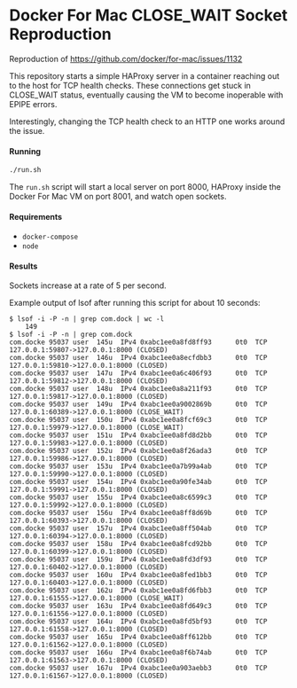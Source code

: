 # Docker For Mac CLOSE_WAIT Socket Reproduction

Reproduction of https://github.com/docker/for-mac/issues/1132

This repository starts a simple HAProxy server in a container reaching out to the host for TCP health checks. These connections get stuck in CLOSE_WAIT status, eventually causing the VM to become inoperable with EPIPE errors.

Interestingly, changing the TCP health check to an HTTP one works around the issue.

#### Running

```bash
./run.sh
```

The `run.sh` script will start a local server on port 8000, HAProxy inside the Docker For Mac VM on port 8001, and watch open sockets.

#### Requirements

* `docker-compose`
* `node`

#### Results

Sockets increase at a rate of 5 per second.

Example output of lsof after running this script for about 10 seconds:

```
$ lsof -i -P -n | grep com.dock | wc -l
    149
$ lsof -i -P -n | grep com.dock
com.docke 95037 user  145u  IPv4 0xabc1ee0a8fd8ff93      0t0  TCP 127.0.0.1:59807->127.0.0.1:8000 (CLOSED)
com.docke 95037 user  146u  IPv4 0xabc1ee0a8ecfdbb3      0t0  TCP 127.0.0.1:59810->127.0.0.1:8000 (CLOSED)
com.docke 95037 user  147u  IPv4 0xabc1ee0a6c406f93      0t0  TCP 127.0.0.1:59812->127.0.0.1:8000 (CLOSED)
com.docke 95037 user  148u  IPv4 0xabc1ee0a8a211f93      0t0  TCP 127.0.0.1:59817->127.0.0.1:8000 (CLOSED)
com.docke 95037 user  149u  IPv4 0xabc1ee0a9002869b      0t0  TCP 127.0.0.1:60389->127.0.0.1:8000 (CLOSE_WAIT)
com.docke 95037 user  150u  IPv4 0xabc1ee0a8fcf69c3      0t0  TCP 127.0.0.1:59979->127.0.0.1:8000 (CLOSE_WAIT)
com.docke 95037 user  151u  IPv4 0xabc1ee0a8fd8d2bb      0t0  TCP 127.0.0.1:59983->127.0.0.1:8000 (CLOSED)
com.docke 95037 user  152u  IPv4 0xabc1ee0a8f26ada3      0t0  TCP 127.0.0.1:59986->127.0.0.1:8000 (CLOSED)
com.docke 95037 user  153u  IPv4 0xabc1ee0a7b99a4ab      0t0  TCP 127.0.0.1:59990->127.0.0.1:8000 (CLOSED)
com.docke 95037 user  154u  IPv4 0xabc1ee0a90fe34ab      0t0  TCP 127.0.0.1:59991->127.0.0.1:8000 (CLOSED)
com.docke 95037 user  155u  IPv4 0xabc1ee0a8c6599c3      0t0  TCP 127.0.0.1:59992->127.0.0.1:8000 (CLOSED)
com.docke 95037 user  156u  IPv4 0xabc1ee0a8ff8d69b      0t0  TCP 127.0.0.1:60393->127.0.0.1:8000 (CLOSED)
com.docke 95037 user  157u  IPv4 0xabc1ee0a8ff504ab      0t0  TCP 127.0.0.1:60394->127.0.0.1:8000 (CLOSED)
com.docke 95037 user  158u  IPv4 0xabc1ee0a8fcd92bb      0t0  TCP 127.0.0.1:60399->127.0.0.1:8000 (CLOSED)
com.docke 95037 user  159u  IPv4 0xabc1ee0a8fd3df93      0t0  TCP 127.0.0.1:60402->127.0.0.1:8000 (CLOSED)
com.docke 95037 user  160u  IPv4 0xabc1ee0a8fed1bb3      0t0  TCP 127.0.0.1:60403->127.0.0.1:8000 (CLOSED)
com.docke 95037 user  162u  IPv4 0xabc1ee0a8fd6fbb3      0t0  TCP 127.0.0.1:61555->127.0.0.1:8000 (CLOSE_WAIT)
com.docke 95037 user  163u  IPv4 0xabc1ee0a8fd649c3      0t0  TCP 127.0.0.1:61556->127.0.0.1:8000 (CLOSED)
com.docke 95037 user  164u  IPv4 0xabc1ee0a8fd5bf93      0t0  TCP 127.0.0.1:61558->127.0.0.1:8000 (CLOSED)
com.docke 95037 user  165u  IPv4 0xabc1ee0a8ff612bb      0t0  TCP 127.0.0.1:61562->127.0.0.1:8000 (CLOSED)
com.docke 95037 user  166u  IPv4 0xabc1ee0a8f6b74ab      0t0  TCP 127.0.0.1:61563->127.0.0.1:8000 (CLOSED)
com.docke 95037 user  167u  IPv4 0xabc1ee0a903aebb3      0t0  TCP 127.0.0.1:61567->127.0.0.1:8000 (CLOSED)
```

